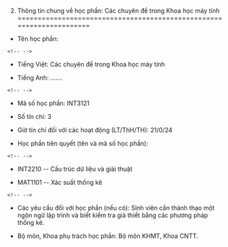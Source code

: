 2. Thông tin chung về học phần: Các chuyên đề trong Khoa học máy tính
=====================================================================

-   Tên học phần:

```{=html}
<!-- -->
```
-   Tiếng Việt: Các chuyên đề trong Khoa học máy tính

-   Tiếng Anh: \...\....

```{=html}
<!-- -->
```
-   Mã số học phần: INT3121

-   Số tín chỉ: 3

-   Giờ tín chỉ đối với các hoạt động (LT/ThH/TH): 21/0/24

-   Học phần tiên quyết (tên và mã số học phần):

```{=html}
<!-- -->
```
-   INT2210 -- Cấu trúc dữ liệu và giải thuật

-   MAT1101 -- Xác suất thống kê

```{=html}
<!-- -->
```
-   Các yêu cầu đối với học phần (nếu có): Sinh viên cần thành thạo một
    ngôn ngữ lập trình và biết kiểm tra giả thiết bằng các phương pháp
    thống kê.

-   Bộ môn, Khoa phụ trách học phần: Bộ môn KHMT, Khoa CNTT.

